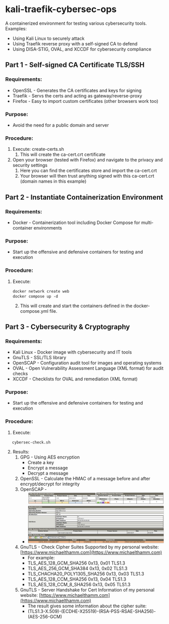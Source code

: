 # kali-traefik-cybersec-ops
A containerized environment for testing various cybersecurity tools.
Examples:
* Using Kali Linux to securely attack
* Using Traefik reverse proxy with a self-signed CA to defend
* Using DISA-STIG, OVAL, and XCCDF for cybersecurity compliance

## Part 1 - Self-signed CA Certificate TLS/SSH
### Requirements:
* OpenSSL - Generates the CA certificates and keys for signing
* Traefik - Servs the certs and acting as gateway/reverse-proxy
* Firefox - Easy to import custom certificates (other browsers work too)

### Purpose:
* Avoid the need for a public domain and server

### Procedure:
1. Execute:
   create-certs.sh
   1. This will create the ca-cert.crt certificate
2. Open your browser (tested with Firefox) and navigate to the privacy and security settings
   1. Here you can find the certificates store and import the ca-cert.crt
   2. Your browser will then trust anything signed with this ca-cert.crt (domain names in this example)

## Part 2 - Instantiate Containerization Environment
### Requirements:
* Docker - Containerization tool including Docker Compose for multi-container environments

### Purpose:
* Start up the offensive and defensive containers for testing and execution

### Procedure:
1. Execute:
   ```
   docker network create web
   docker compose up -d
   ```
   2. This will create and start the containers defined in the docker-compose.yml file.

## Part 3 - Cybersecurity & Cryptography
### Requirements:
* Kali Linux - Docker image with cybersecurity and IT tools
* GnuTLS - SSL/TLS library
* OpenSCAP - Configuration audit tool for images and operating systems
* OVAL - Open Vulnerability Assessment Language (XML format) for audit checks
* XCCDF - Checklists for OVAL and remediation (XML format)

### Purpose:
* Start up the offensive and defensive containers for testing and execution

### Procedure:
1. Execute:
```
   cybersec-check.sh
```
2. Results:
   1. GPG - Using AES encryption
      * Create a key
      * Encrypt a message
      * Decrypt a message
   2. OpenSSL - Calculate the HMAC of a message before and after encrypt/decrypt for integrity
   3. OpenSCAP - 
      * ![securetty-oval](documentation/oval-securetty-results.png)
   3. GnuTLS - Check Cipher Suites Supported by my personal website: [https://www.michaelthamm.com](https://www.michaelthamm.com)
      * For example:
      * TLS_AES_128_GCM_SHA256 0x13, 0x01	TLS1.3
      * TLS_AES_256_GCM_SHA384 0x13, 0x02	TLS1.3
      * TLS_CHACHA20_POLY1305_SHA256 0x13, 0x03	TLS1.3
      * TLS_AES_128_CCM_SHA256 0x13, 0x04	TLS1.3
      * TLS_AES_128_CCM_8_SHA256 0x13, 0x05	TLS1.3
   4. GnuTLS - Server Handshake for Cert Information of my personal website: [https://www.michaelthamm.com](https://www.michaelthamm.com)
      * The result gives some information about the cipher suite:
      * (TLS1.3-X.509)-(ECDHE-X25519)-(RSA-PSS-RSAE-SHA256)-(AES-256-GCM)
